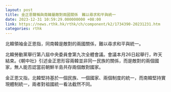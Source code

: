 ```yaml
---
layout: post
title: 金正恩聲稱與南韓屬敵對兩國關係　難以尋求和平與統一
date: 2023-12-31 10:59:29.000000000 +08:00
link: https://news.rthk.hk/rthk/ch/component/k2/1734390-20231231.htm
categories: rthk
---
```


北韓領袖金正恩指，同南韓是敵對的兩國關係，難以尋求和平與統一。

北韓勞動黨舉行第八屆中央委員會第九次全體會議。會議本月26日起舉行，昨天結束。《朝中社》引述金正恩形容兩韓並非同一民族的關係，而是敵對的兩個國家，無人能否認當前朝鮮半島共存兩個敵對國家。

金正恩又指，北韓堅持基於一個民族、一個國家、兩個制度的統一，而南韓堅持實現體制統一，兩者對祖國統一看法截然不同。
